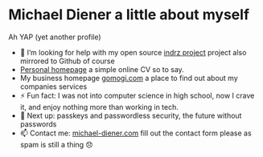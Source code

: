 # Michael Diener a little about myself
Ah YAP (yet another profile)


- 🤔 I’m looking for help with my open source [indrz project](https://gitlab.com/indrz) project also mirrored to Github of course
- [Personal homepage](https://michael-diener.com) a simple online CV so to say.
- My business homepage [gomogi.com](https://gomogi.com) a place to find out about my companies services
- ⚡ Fun fact: I was not into computer science in high school, now I crave it, and enjoy nothing more than working in tech.
- 🌱 Next up: passkeys and passwordless security, the future without passwords
- 📫 Contact me: [michael-diener.com](https://michael-diener.com) fill out the contact form please as spam is still a thing 😞


<!--
**mdiener21/mdiener21** is a ✨ _special_ ✨ repository because its `README.md` (this file) appears on your GitHub profile.

Here are some ideas to get you started:

- 🔭 I’m currently working on ...
- 🌱 I’m currently learning ...
- 👯 I’m looking to collaborate on ...
- 🤔 I’m looking for help with ...
- 💬 Ask me about ...
- 📫 How to reach me: ...
- 😄 Pronouns: ...
- ⚡ Fun fact: ...
-->
